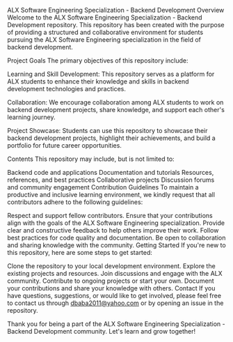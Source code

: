 ALX Software Engineering Specialization - Backend Development
Overview
Welcome to the ALX Software Engineering Specialization - Backend Development repository. This repository has been created with the purpose of providing a structured and collaborative environment for students pursuing the ALX Software Engineering specialization in the field of backend development.

Project Goals
The primary objectives of this repository include:

Learning and Skill Development: This repository serves as a platform for ALX students to enhance their knowledge and skills in backend development technologies and practices.

Collaboration: We encourage collaboration among ALX students to work on backend development projects, share knowledge, and support each other's learning journey.

Project Showcase: Students can use this repository to showcase their backend development projects, highlight their achievements, and build a portfolio for future career opportunities.

Contents
This repository may include, but is not limited to:

Backend code and applications
Documentation and tutorials
Resources, references, and best practices
Collaborative projects
Discussion forums and community engagement
Contribution Guidelines
To maintain a productive and inclusive learning environment, we kindly request that all contributors adhere to the following guidelines:

Respect and support fellow contributors.
Ensure that your contributions align with the goals of the ALX Software Engineering specialization.
Provide clear and constructive feedback to help others improve their work.
Follow best practices for code quality and documentation.
Be open to collaboration and sharing knowledge with the community.
Getting Started
If you're new to this repository, here are some steps to get started:

Clone the repository to your local development environment.
Explore the existing projects and resources.
Join discussions and engage with the ALX community.
Contribute to ongoing projects or start your own.
Document your contributions and share your knowledge with others.
Contact
If you have questions, suggestions, or would like to get involved, please feel free to contact us through dbaba2011@yahoo.com or by opening an issue in the repository.

Thank you for being a part of the ALX Software Engineering Specialization - Backend Development community. Let's learn and grow together!

